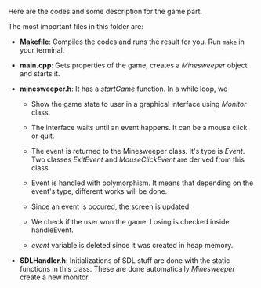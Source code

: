 Here are the codes and some description for the game part.

The most important files in this folder are: 

-   **Makefile**: Compiles the codes and runs the result for you. Run `make` in your terminal.

-   **main.cpp**: Gets properties of the game, creates a *Minesweeper* object and starts it. 

-	**minesweeper.h**: It has a *startGame* function. In a while loop, we

	-	Show the game state to user in a graphical interface using *Monitor* class.

	-	The interface waits until an event happens. It can be a mouse click or quit. 

	-	The event is returned to the Minesweeper class. It's type is *Event*. Two classes *ExitEvent* and *MouseClickEvent* are derived from this class. 

	-	Event is handled with polymorphism. It means that depending on the event's type, different works will be done. 

	-	Since an event is occured, the screen is updated.

	-	We check if the user won the game. Losing is checked inside handleEvent. 

	-	*event* variable is deleted since it was created in heap memory.

-	**SDLHandler.h**: Initializations of SDL stuff are done with the static functions in this class. These are done automatically *Minesweeper* create a new monitor. 
